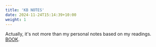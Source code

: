 ```yaml
---
title: 'KB NOTES'
date: 2024-11-24T15:14:39+10:00
weight: 1
---
```


Actually, it's not more than my personal notes based on my readings. [BOOK](https://www.oreilly.com/library/view/ocp-oracle-certified/9781119864585/).